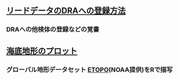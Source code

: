 ## [リードデータのDRAへの登録方法](https://github.com/akihirao/how2cook/tree/main/how2submit_DRA)
### DRAへの他検体の登録などの覚書

## [海底地形のプロット](https://github.com/akihirao/how2cook/tree/main/how2draw_ETOPO)
### グローバル地形データセット [ETOPO](https://www.ngdc.noaa.gov/mgg/global/global.html)(NOAA提供)をRで描写
